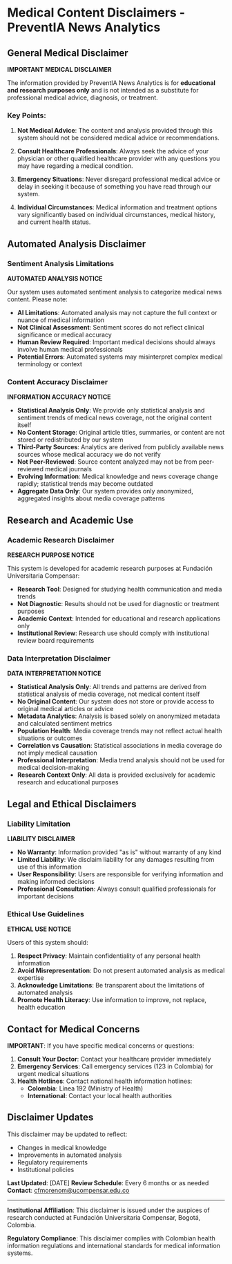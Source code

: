 # Medical Content Disclaimers - PreventIA News Analytics

## General Medical Disclaimer

**IMPORTANT MEDICAL DISCLAIMER**

The information provided by PreventIA News Analytics is for **educational and research purposes only** and is not intended as a substitute for professional medical advice, diagnosis, or treatment.

### Key Points:

1. **Not Medical Advice**: The content and analysis provided through this system should not be considered medical advice or recommendations.

2. **Consult Healthcare Professionals**: Always seek the advice of your physician or other qualified healthcare provider with any questions you may have regarding a medical condition.

3. **Emergency Situations**: Never disregard professional medical advice or delay in seeking it because of something you have read through our system.

4. **Individual Circumstances**: Medical information and treatment options vary significantly based on individual circumstances, medical history, and current health status.

## Automated Analysis Disclaimer

### Sentiment Analysis Limitations

**AUTOMATED ANALYSIS NOTICE**

Our system uses automated sentiment analysis to categorize medical news content. Please note:

- **AI Limitations**: Automated analysis may not capture the full context or nuance of medical information
- **Not Clinical Assessment**: Sentiment scores do not reflect clinical significance or medical accuracy
- **Human Review Required**: Important medical decisions should always involve human medical professionals
- **Potential Errors**: Automated systems may misinterpret complex medical terminology or context

### Content Accuracy Disclaimer

**INFORMATION ACCURACY NOTICE**

- **Statistical Analysis Only**: We provide only statistical analysis and sentiment trends of medical news coverage, not the original content itself
- **No Content Storage**: Original article titles, summaries, or content are not stored or redistributed by our system
- **Third-Party Sources**: Analytics are derived from publicly available news sources whose medical accuracy we do not verify
- **Not Peer-Reviewed**: Source content analyzed may not be from peer-reviewed medical journals
- **Evolving Information**: Medical knowledge and news coverage change rapidly; statistical trends may become outdated
- **Aggregate Data Only**: Our system provides only anonymized, aggregated insights about media coverage patterns

## Research and Academic Use

### Academic Research Disclaimer

**RESEARCH PURPOSE NOTICE**

This system is developed for academic research purposes at Fundación Universitaria Compensar:

- **Research Tool**: Designed for studying health communication and media trends
- **Not Diagnostic**: Results should not be used for diagnostic or treatment purposes
- **Academic Context**: Intended for educational and research applications only
- **Institutional Review**: Research use should comply with institutional review board requirements

### Data Interpretation Disclaimer

**DATA INTERPRETATION NOTICE**

- **Statistical Analysis Only**: All trends and patterns are derived from statistical analysis of media coverage, not medical content itself
- **No Original Content**: Our system does not store or provide access to original medical articles or advice
- **Metadata Analytics**: Analysis is based solely on anonymized metadata and calculated sentiment metrics
- **Population Health**: Media coverage trends may not reflect actual health situations or outcomes
- **Correlation vs Causation**: Statistical associations in media coverage do not imply medical causation
- **Professional Interpretation**: Media trend analysis should not be used for medical decision-making
- **Research Context Only**: All data is provided exclusively for academic research and educational purposes

## Legal and Ethical Disclaimers

### Liability Limitation

**LIABILITY DISCLAIMER**

- **No Warranty**: Information provided "as is" without warranty of any kind
- **Limited Liability**: We disclaim liability for any damages resulting from use of this information
- **User Responsibility**: Users are responsible for verifying information and making informed decisions
- **Professional Consultation**: Always consult qualified professionals for important decisions

### Ethical Use Guidelines

**ETHICAL USE NOTICE**

Users of this system should:

1. **Respect Privacy**: Maintain confidentiality of any personal health information
2. **Avoid Misrepresentation**: Do not present automated analysis as medical expertise
3. **Acknowledge Limitations**: Be transparent about the limitations of automated analysis
4. **Promote Health Literacy**: Use information to improve, not replace, health education

## Contact for Medical Concerns

**IMPORTANT**: If you have specific medical concerns or questions:

1. **Consult Your Doctor**: Contact your healthcare provider immediately
2. **Emergency Services**: Call emergency services (123 in Colombia) for urgent medical situations
3. **Health Hotlines**: Contact national health information hotlines:
   - **Colombia**: Línea 192 (Ministry of Health)
   - **International**: Contact your local health authorities

## Disclaimer Updates

This disclaimer may be updated to reflect:
- Changes in medical knowledge
- Improvements in automated analysis
- Regulatory requirements
- Institutional policies

**Last Updated**: [DATE]
**Review Schedule**: Every 6 months or as needed
**Contact**: cfmorenom@ucompensar.edu.co

---

**Institutional Affiliation**: This disclaimer is issued under the auspices of research conducted at Fundación Universitaria Compensar, Bogotá, Colombia.

**Regulatory Compliance**: This disclaimer complies with Colombian health information regulations and international standards for medical information systems.
